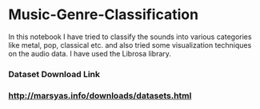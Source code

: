 # Music-Genre-Classification

In this notebook I have tried to classify the sounds into various categories like metal, pop, classical etc. and also tried some visualization techniques on the audio data. I have used the Librosa library.

### Dataset Download Link
### http://marsyas.info/downloads/datasets.html

